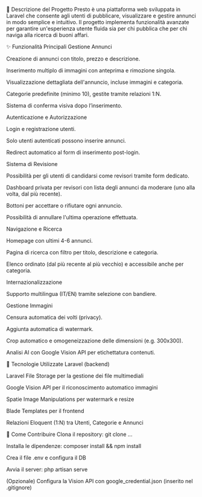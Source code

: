 
📌 Descrizione del Progetto
Presto è una piattaforma web sviluppata in Laravel che consente agli utenti di pubblicare, visualizzare e gestire annunci in modo semplice e intuitivo. Il progetto implementa funzionalità avanzate per garantire un'esperienza utente fluida sia per chi pubblica che per chi naviga alla ricerca di buoni affari.

✨ Funzionalità Principali
Gestione Annunci

Creazione di annunci con titolo, prezzo e descrizione.

Inserimento multiplo di immagini con anteprima e rimozione singola.

Visualizzazione dettagliata dell'annuncio, incluse immagini e categoria.

Categorie predefinite (minimo 10), gestite tramite relazioni 1:N.

Sistema di conferma visiva dopo l’inserimento.

Autenticazione e Autorizzazione

Login e registrazione utenti.

Solo utenti autenticati possono inserire annunci.

Redirect automatico al form di inserimento post-login.

Sistema di Revisione

Possibilità per gli utenti di candidarsi come revisori tramite form dedicato.

Dashboard privata per revisori con lista degli annunci da moderare (uno alla volta, dal più recente).

Bottoni per accettare o rifiutare ogni annuncio.

Possibilità di annullare l'ultima operazione effettuata.

Navigazione e Ricerca

Homepage con ultimi 4-6 annunci.

Pagina di ricerca con filtro per titolo, descrizione e categoria.

Elenco ordinato (dal più recente al più vecchio) e accessibile anche per categoria.

Internazionalizzazione

Supporto multilingua (IT/EN) tramite selezione con bandiere.

Gestione Immagini

Censura automatica dei volti (privacy).

Aggiunta automatica di watermark.

Crop automatico e omogeneizzazione delle dimensioni (e.g. 300x300).

Analisi AI con Google Vision API per etichettatura contenuti.

🧰 Tecnologie Utilizzate
Laravel (backend)

Laravel File Storage per la gestione dei file multimediali

Google Vision API per il riconoscimento automatico immagini

Spatie Image Manipulations per watermark e resize

Blade Templates per il frontend

Relazioni Eloquent (1:N) tra Utenti, Categorie e Annunci

🧪 Come Contribuire
Clona il repository: git clone ...

Installa le dipendenze: composer install && npm install

Crea il file .env e configura il DB

Avvia il server: php artisan serve

(Opzionale) Configura la Vision API con google_credential.json (inserito nel .gitignore)


